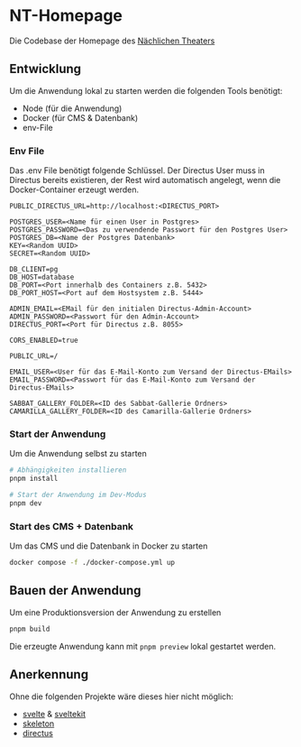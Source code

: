 # NT-Homepage

Die Codebase der Homepage des [Nächlichen Theaters](https://www.naechtlichestheater.de)

## Entwicklung

Um die Anwendung lokal zu starten werden die folgenden Tools benötigt:

- Node (für die Anwendung)
- Docker (für CMS & Datenbank)
- env-File

### Env File

Das .env File benötigt folgende Schlüssel. Der Directus User muss in Directus bereits existieren, der Rest wird automatisch angelegt, wenn die Docker-Container erzeugt werden.

```text
PUBLIC_DIRECTUS_URL=http://localhost:<DIRECTUS_PORT>

POSTGRES_USER=<Name für einen User in Postgres>
POSTGRES_PASSWORD=<Das zu verwendende Passwort für den Postgres User>
POSTGRES_DB=<Name der Postgres Datenbank>
KEY=<Random UUID>
SECRET=<Random UUID>

DB_CLIENT=pg
DB_HOST=database
DB_PORT=<Port innerhalb des Containers z.B. 5432>
DB_PORT_HOST=<Port auf dem Hostsystem z.B. 5444>

ADMIN_EMAIL=<EMail für den initialen Directus-Admin-Account>
ADMIN_PASSWORD=<Passwort für den Admin-Account>
DIRECTUS_PORT=<Port für Directus z.B. 8055>

CORS_ENABLED=true

PUBLIC_URL=/

EMAIL_USER=<User für das E-Mail-Konto zum Versand der Directus-EMails>
EMAIL_PASSWORD=<Passwort für das E-Mail-Konto zum Versand der Directus-EMails>

SABBAT_GALLERY_FOLDER=<ID des Sabbat-Gallerie Ordners>
CAMARILLA_GALLERY_FOLDER=<ID des Camarilla-Gallerie Ordners>
```

### Start der Anwendung

Um die Anwendung selbst zu starten

```bash
# Abhängigkeiten installieren
pnpm install

# Start der Anwendung im Dev-Modus
pnpm dev
```

### Start des CMS + Datenbank

Um das CMS und die Datenbank in Docker zu starten

```bash
docker compose -f ./docker-compose.yml up
```

## Bauen der Anwendung

Um eine Produktionsversion der Anwendung zu erstellen

```bash
pnpm build
```

Die erzeugte Anwendung kann mit `pnpm preview` lokal gestartet werden.

## Anerkennung

Ohne die folgenden Projekte wäre dieses hier nicht möglich:

- [svelte](https://svelte.dev/) & [sveltekit](https://kit.svelte.dev/)
- [skeleton](https://www.skeleton.dev)
- [directus](https://directus.io/)

